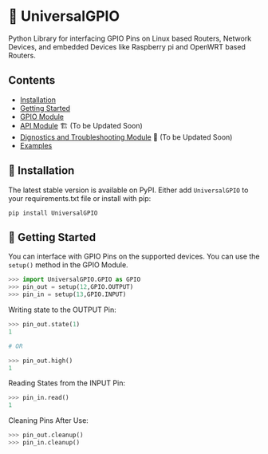 # 🔮 UniversalGPIO

Python Library for interfacing GPIO Pins on Linux based Routers, Network Devices, and embedded Devices like Raspberry pi and OpenWRT based Routers.

## Contents

- [Installation](##Installation)
- [Getting Started](##Getting-Started)
- [GPIO Module](GPIO.md)
- [API Module](API.md) 🏗️ (To be Updated Soon)
- [Dignostics and Troubleshooting  Module](dignostics.md) 🚧 (To be Updated Soon)
- [Examples](https://github.com/harshsinghvi/UniversalGPIO/tree/master/examples)

## 💽 Installation

The latest stable version is available on PyPI. Either add `UniversalGPIO` to your requirements.txt file or install with pip:

`pip install UniversalGPIO`

## 🔰 Getting Started

You can interface with GPIO Pins on the supported devices. You can use the `setup()` method in the GPIO Module.

```python
>>> import UniversalGPIO.GPIO as GPIO
>>> pin_out = setup(12,GPIO.OUTPUT)
>>> pin_in = setup(13,GPIO.INPUT)
```

Writing state to the OUTPUT Pin:

```python
>>> pin_out.state(1)
1

# OR

>>> pin_out.high()
1
```

Reading States from the INPUT Pin:

```Python
>>> pin_in.read()
1
```

Cleaning Pins After Use:

```python
>>> pin_out.cleanup()
>>> pin_in.cleanup()
```
